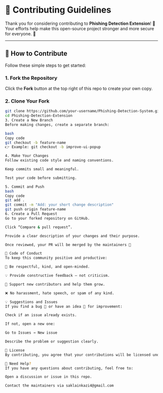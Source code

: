 # 🤝 Contributing Guidelines

Thank you for considering contributing to **Phishing Detection Extension**! 🧠  
Your efforts help make this open-source project stronger and more secure for everyone. 💪

---

## 🧩 How to Contribute

Follow these simple steps to get started:

### 1. Fork the Repository
Click the **Fork** button at the top right of this repo to create your own copy.

### 2. Clone Your Fork
```bash
git clone https://github.com/your-username/Phishing-Detection-System.git
cd Phishing-Detection-Extension
3. Create a New Branch
Before making changes, create a separate branch:

bash
Copy code
git checkout -b feature-name
👉 Example: git checkout -b improve-ui-popup

4. Make Your Changes
Follow existing code style and naming conventions.

Keep commits small and meaningful.

Test your code before submitting.

5. Commit and Push
bash
Copy code
git add .
git commit -m "Add: your short change description"
git push origin feature-name
6. Create a Pull Request
Go to your forked repository on GitHub.

Click “Compare & pull request”.

Provide a clear description of your changes and their purpose.

Once reviewed, your PR will be merged by the maintainers 🎉

🧠 Code of Conduct
To keep this community positive and productive:

💬 Be respectful, kind, and open-minded.

💡 Provide constructive feedback — not criticism.

🙌 Support new contributors and help them grow.

❌ No harassment, hate speech, or spam of any kind.

💡 Suggestions and Issues
If you find a bug 🐛 or have an idea 💭 for improvement:

Check if an issue already exists.

If not, open a new one:

Go to Issues → New issue

Describe the problem or suggestion clearly.

🧾 License
By contributing, you agree that your contributions will be licensed under the same license as this project — the MIT License.

💬 Need Help?
If you have any questions about contributing, feel free to:

Open a discussion or issue in this repo.

Contact the maintainers via saklainkazi4@gmail.com